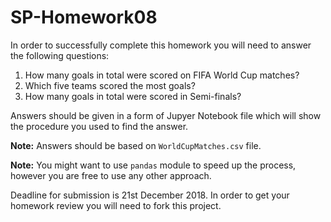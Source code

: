 # SP-Homework08

In order to successfully complete this homework you will need to
answer the following questions:

1. How many goals in total were scored on FIFA World Cup matches?
2. Which five teams scored the most goals?
3. How many goals in total were scored in Semi-finals?

Answers should be given in a form of Jupyer Notebook file
which will show the procedure you used to find the answer.

**Note:** Answers should be based on `WorldCupMatches.csv` file.

**Note:** You might want to use `pandas` module to speed up the 
process, however you are free to use any other approach.

Deadline for submission is 21st December 2018. 
In order to get your homework review you will need to fork this project.
